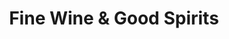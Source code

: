 ---
title: "Fine Wine & Good Spirits"
url: /fredericktown/fine-wine-und-good-spirits/
shop: Spirituosen
---